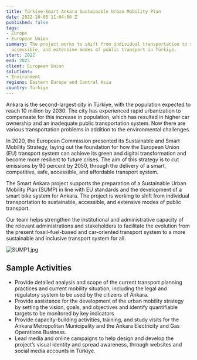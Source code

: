 ```yaml
---
title: Türkiye—Smart Ankara Sustainable Urban Mobility Plan
date: 2022-10-05 11:04:00 Z
published: false
tags:
- Europe
- European Union
summary: The project works to shift from individual transportation to sustainable,
  accessible, and extensive modes of public transport in Türkiye.
start: 2022
end: 2023
client: European Union
solutions:
- Environment
regions: Eastern Europe and Central Asia
country: Türkiye
---
```


Ankara is the second-largest city in Türkiye, with the population expected to reach 10 million by 2030. The city has experienced rapid urbanization to compensate for this increase in population, which has resulted in higher car ownership and an inadequate public transportation system. Now there are various transportation problems in addition to the environmental challenges.

In 2020, the European Commission presented its Sustainable and Smart Mobility Strategy, laying out the foundation for how the European Union (EU) transport system can achieve its green and digital transformation and become more resilient to future crises. The aim of this strategy is to cut emissions by 90 percent by 2050, through the delivery of a smart, competitive, safe, accessible, and affordable transport system. 

The Smart Ankara project supports the preparation of a Sustainable Urban Mobility Plan (SUMP) in line with EU standards and the development of a smart bike system for Ankara. The project is working to shift from individual transportation to sustainable, accessible, and extensive modes of public transport.

Our team helps strengthen the institutional and administrative capacity of the relevant administrations and stakeholders to facilitate the evolution from the present fossil-fuel-based and car-oriented transport system to a more sustainable and inclusive transport system for all. 

![SUMP1.jpg](/uploads/SUMP1.jpg)

## Sample Activities

* Provide detailed analysis and scope of the current transport planning practices and current mobility situation, including the legal and regulatory system to be used by the citizens of Ankara. 
* Provide assistance for the development of the urban mobility strategy by setting the vision, goals, and objectives and identify quantifiable targets to be monitored by key indicators
* Provide capacity-building activities, training, and study visits for the Ankara Metropolitan Municipality and the Ankara Electricity and Gas Operations Business.
* Lead media and online campaigns to help design and develop the project’s visual identity and spread awareness, through websites and social media accounts in Türkiye.